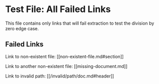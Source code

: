 # Test File: All Failed Links

This file contains only links that will fail extraction to test the division by zero edge case.

## Failed Links

Link to non-existent file: [[non-existent-file.md#section]]

Link to another non-existent file: [[missing-document.md]]

Link to invalid path: [[/invalid/path/doc.md#header]]
